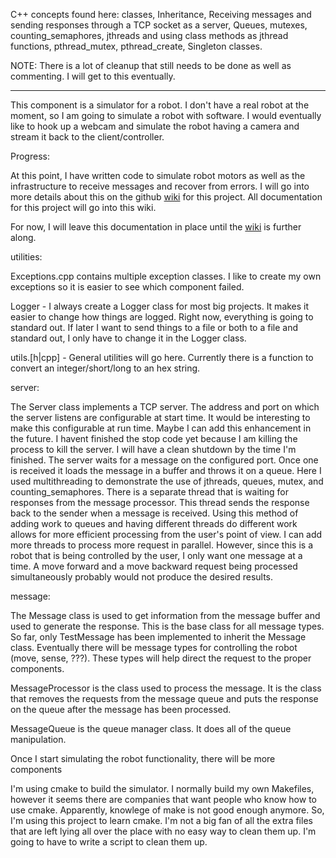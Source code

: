C++ concepts found here: classes, Inheritance, Receiving messages and sending responses through a TCP socket as a server, Queues, mutexes, counting_semaphores, jthreads and using class methods as jthread functions, pthread_mutex, pthread_create, Singleton classes.

NOTE: There is a lot of cleanup that still needs to be done as well as commenting.  I will get to this eventually.

-----------------------------------------------------------------------------------

This component is a simulator for a robot.  I don't have a real robot at the moment, so I am going to simulate a robot with software.  I would eventually like to hook up a webcam and simulate the robot having a camera and stream it back to the client/controller.

Progress:

At this point, I have written code to simulate robot motors as well as the infrastructure to receive messages and recover from errors.  I will go into more details about this on the github [wiki](https://github.com/Chris-al-lynch/RobotProject/wiki) for this project.  All documentation for this project will go into this wiki.

For now, I will leave this documentation in place until the [wiki](https://github.com/Chris-al-lynch/RobotProject/wiki) is further along.

utilities:

Exceptions.cpp contains multiple exception classes.  I like to create my own exceptions so it is easier to see which component failed.

Logger - I always create a Logger class for most big projects.  It makes it easier to change how things are logged.  Right now, everything is going to standard out.  If later I want to send things to a file or both to a file and standard out, I only have to change it in the Logger class.

utils.[h|cpp] - General utilities will go here.  Currently there is a function to convert an integer/short/long to an hex string.


server:

The Server class implements a TCP server.  The address and port on which the server listens are configurable at start time.  It would be interesting to make this configurable at run time.  Maybe I can add this enhancement in the future.  I havent finished the stop code yet because I am killing the process to kill the server.  I will have a clean shutdown by the time I'm finished.  The server waits for a message on the configured port.  Once one is received it loads the message in a buffer and throws it on a queue.  Here I used multithreading to demonstrate the use of jthreads, queues, mutex, and counting_semaphores.  There is a separate thread that is waiting for responses from the message processor.  This thread sends the response back to the sender when a message is received.  Using this method of adding work to queues and having different threads do different work allows for more efficient processing from the user's point of view.  I can add more threads to process more request in parallel.  However, since this is a robot that is being controlled by the user, I only want one message at a time.  A move forward and a move backward request being processed simultaneously probably would not produce the desired results.

message:

The Message class is used to get information from the message buffer and used to generate the response.  This is the base class for all message types.  So far, only TestMessage has been implemented to inherit the Message class.  Eventually there will be message types for controlling the robot (move, sense, ???).  These types will help direct the request to the proper components.

MessageProcessor is the class used to process the message.  It is the class that removes the requests from the message queue and puts the response on the queue after the message has been processed.

MessageQueue is the queue manager class.  It does all of the queue manipulation.

Once I start simulating the robot functionality, there will be more components

I'm using cmake to build the simulator.  I normally build my own Makefiles, however it seems there are companies that want people who know how to use cmake.  Apparently, knowlege of make is not good enough anymore.  So, I'm using this project to learn cmake.  I'm not a big fan of all the extra files that are left lying all over the place with no easy way to clean them up.  I'm going to have to write a script to clean them up.
